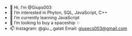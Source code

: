 - 👋 Hi, I’m @Giups003
- 👀 I’m interested in Phyton, SQL, JavaScript, C++
- 🌱 I’m currently learning JavaScript
- 💞️ I’m looking to buy a spaceship ✨
- 📫 Instagram: @giu._.galati  Email: giusecs003@gmail.com

<!---
Giups003/Giups003 is a ✨ special  repository because its `README.md` (this file) appears on your GitHub profile.
You can click the Preview link to take a look at your changes.
--->
